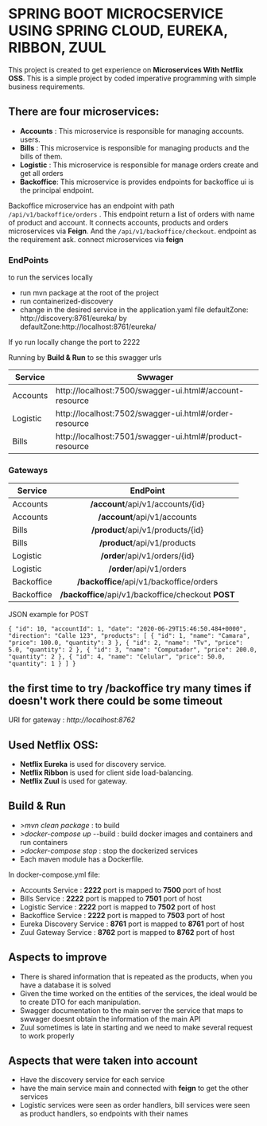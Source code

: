 # SPRING BOOT MICROCSERVICE USING SPRING CLOUD, EUREKA, RIBBON, ZUUL

This project is created to get experience on **Microservices With Netflix OSS**. This is a simple project by coded imperative programming with simple business requirements.

## There are four microservices:

- **Accounts** : This microservice is responsible for managing accounts. users.
- **Bills** : This microservice is responsible for managing products and the bills of them.
- **Logistic** : This microservice is responsible for manage orders create and get all orders
- **Backoffice**: This microservice is provides endpoints for backoffice ui is the principal endpoint.

Backoffice microservice has an endpoint with path ``` /api/v1/backoffice/orders ``` . This endpoint return a list of orders with name of product and account. It connects accounts, products and orders 
microservices via **Feign**.
And the ``` /api/v1/backoffice/checkout ```. endpoint as the requirement ask. connect microservices via **feign** 

### EndPoints ###


to run the services locally
* run mvn package at the root of the project
* run containerized-discovery
* change in the desired service in the application.yaml file defaultZone: http://discovery:8761/eureka/ by defaultZone:http://localhost:8761/eureka/

If yo run locally change the port to 2222

Running by **Build & Run** to se this swagger urls

| Service       | Swwager                     | 
| ------------- | ----------------------------- | 
| Accounts      |   http://localhost:7500/swagger-ui.html#/account-resource      | 
| Logistic      |   http://localhost:7502/swagger-ui.html#/order-resource           | 
| Bills      |   http://localhost:7501/swagger-ui.html#/product-resource      |   


### Gateways ###

| Service       | EndPoint                                  |
| ------------- | :---------------------------------------: |
| Accounts      | **/account**/api/v1/accounts/{id}         | 
| Accounts      | **/account**/api/v1/accounts              |
| Bills      | **/product**/api/v1/products/{id}         |
| Bills      | **/product**/api/v1/products              |
| Logistic        | **/order**/api/v1/orders/{id}             |
| Logistic        | **/order**/api/v1/orders                  |
| Backoffice    | **/backoffice**/api/v1/backoffice/orders  |
| Backoffice    | **/backoffice**/api/v1/backoffice/checkout **POST**  |

JSON example for POST

`{
     "id": 10,
     "accountId": 1,
     "date": "2020-06-29T15:46:50.484+0000",
     "direction": "Calle 123",
     "products": [
         {
             "id": 1,
             "name": "Camara",
             "price": 100.0,
             "quantity": 3
         },
         {
             "id": 2,
             "name": "Tv",
             "price": 5.0,
             "quantity": 2
         },
         {
             "id": 3,
             "name": "Computador",
             "price": 200.0,
             "quantity": 2
         },
         {
             "id": 4,
             "name": "Celular",
             "price": 50.0,
             "quantity": 1
         }
     ]
 }`
## the first time to try /backoffice try many times if doesn't work there could be some timeout
URI for gateway : *http://localhost:8762*


## Used Netflix OSS:

- **Netflix Eureka** is used for discovery service.
- **Netflix Ribbon** is used for client side load-balancing.
- **Netflix Zuul** is used for gateway.

## Build & Run

- *>mvn clean package* : to build
- *>docker-compose up* --build : build docker images and containers and run containers
- *>docker-compose stop* : stop the dockerized services
- Each maven module has a Dockerfile.

In docker-compose.yml file:

- Accounts Service : **__2222__** port is mapped to **__7500__** port of host
- Bills Service : **__2222__** port is mapped to **__7501__** port of host
- Logistic Service : **__2222__** port is mapped to **__7502__** port of host
- Backoffice Service : **__2222__** port is mapped to **__7503__** port of host
- Eureka Discovery Service : **__8761__** port is mapped to **__8761__** port of host
- Zuul Gateway Service : **__8762__** port is mapped to **__8762__** port of host

## Aspects to improve
* There is shared information that is repeated as the products, when you have a database it is solved
* Given the time worked on the entities of the services, the ideal would be to create DTO for each manipulation.
* Swagger documentation to the main server the service that maps to swwager doesnt obtain the information of the main API
* Zuul sometimes is late in starting and we need to make several request to work properly

## Aspects that were taken into account
* Have the discovery service for each service
* have the main service main and connected with **feign** to get the other services
* Logistic services were seen as order handlers, bill services were seen as product handlers, so endpoints with their names